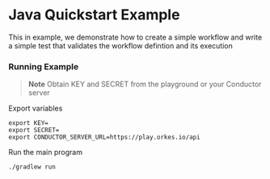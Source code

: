# Java Quickstart Example
This in example, we demonstrate how to create a simple workflow
and write a simple test that validates the workflow defintion and its execution


### Running Example

> **Note**
Obtain KEY and SECRET from the playground or your Conductor server

Export variables
```shell
export KEY=
export SECRET=
export CONDUCTOR_SERVER_URL=https://play.orkes.io/api
```

Run the main program
```shell
./gradlew run

```

